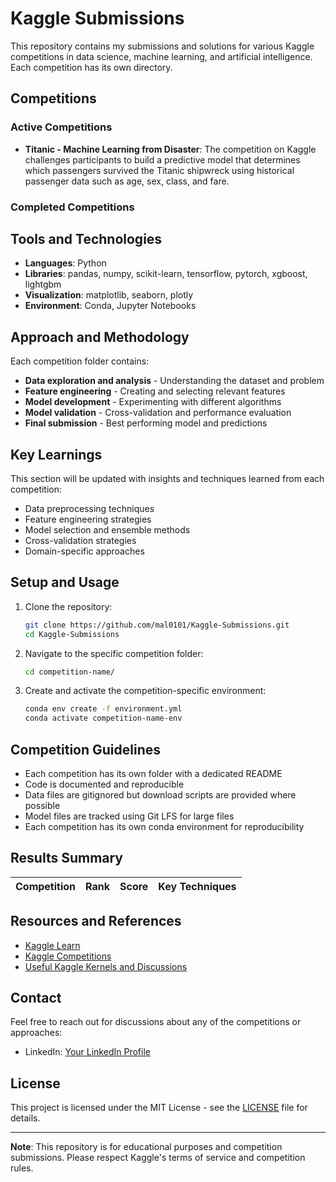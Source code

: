 # Kaggle Submissions

This repository contains my submissions and solutions for various Kaggle competitions in data science, machine learning, and artificial intelligence.
Each competition has its own directory.

## Competitions

### Active Competitions
- **Titanic - Machine Learning from Disaster**: The competition on Kaggle challenges participants to build a predictive model that determines which passengers survived the Titanic shipwreck using historical passenger data such as age, sex, class, and fare.


### Completed Competitions


## Tools and Technologies

- **Languages**: Python
- **Libraries**: pandas, numpy, scikit-learn, tensorflow, pytorch, xgboost, lightgbm
- **Visualization**: matplotlib, seaborn, plotly
- **Environment**: Conda, Jupyter Notebooks

## Approach and Methodology

Each competition folder contains:
- **Data exploration and analysis** - Understanding the dataset and problem
- **Feature engineering** - Creating and selecting relevant features
- **Model development** - Experimenting with different algorithms
- **Model validation** - Cross-validation and performance evaluation
- **Final submission** - Best performing model and predictions

## Key Learnings

This section will be updated with insights and techniques learned from each competition:
- Data preprocessing techniques
- Feature engineering strategies
- Model selection and ensemble methods
- Cross-validation strategies
- Domain-specific approaches

## Setup and Usage

1. Clone the repository:
   ```bash
   git clone https://github.com/mal0101/Kaggle-Submissions.git
   cd Kaggle-Submissions
   ```

2. Navigate to the specific competition folder:
   ```bash
   cd competition-name/
   ```

3. Create and activate the competition-specific environment:
   ```bash
   conda env create -f environment.yml
   conda activate competition-name-env
   ```

## Competition Guidelines

- Each competition has its own folder with a dedicated README
- Code is documented and reproducible
- Data files are gitignored but download scripts are provided where possible
- Model files are tracked using Git LFS for large files
- Each competition has its own conda environment for reproducibility

## Results Summary

| Competition | Rank | Score | Key Techniques |
|-------------|------|-------|----------------|



## Resources and References

- [Kaggle Learn](https://www.kaggle.com/learn)
- [Kaggle Competitions](https://www.kaggle.com/competitions)
- [Useful Kaggle Kernels and Discussions](link-to-bookmark-collection)

## Contact

Feel free to reach out for discussions about any of the competitions or approaches:
- LinkedIn: [Your LinkedIn Profile](https://linkedin.com/in/malak-mekyassi)

## License

This project is licensed under the MIT License - see the [LICENSE](LICENSE) file for details.

---

**Note**: This repository is for educational purposes and competition submissions. Please respect Kaggle's terms of service and competition rules.